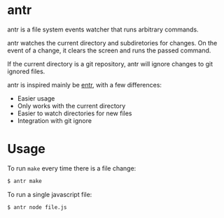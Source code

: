 # antr

antr is a file system events watcher that runs arbitrary commands.

antr watches the current directory and subdiretories for changes. On the event
of a change, it clears the screen and runs the passed command.

If the current directory is a git repository, antr will ignore changes to
git ignored files.

antr is inspired mainly be [entr](http://entrproject.org/), with a few
differences:

- Easier usage
- Only works with the current directory
- Easier to watch directories for new files
- Integration with git ignore

# Usage

To run `make` every time there is a file change:

~~~sh
$ antr make
~~~

To run a single javascript file:

~~~sh
$ antr node file.js
~~~
